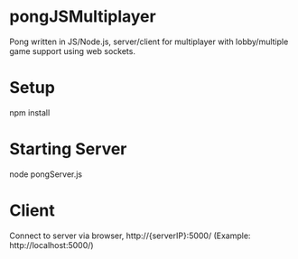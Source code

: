 # pongJSMultiplayer
Pong written in JS/Node.js, server/client for multiplayer with lobby/multiple game support using web sockets.

# Setup
npm install

# Starting Server
node pongServer.js

# Client
Connect to server via browser, http://{serverIP}:5000/
(Example: http://localhost:5000/)
